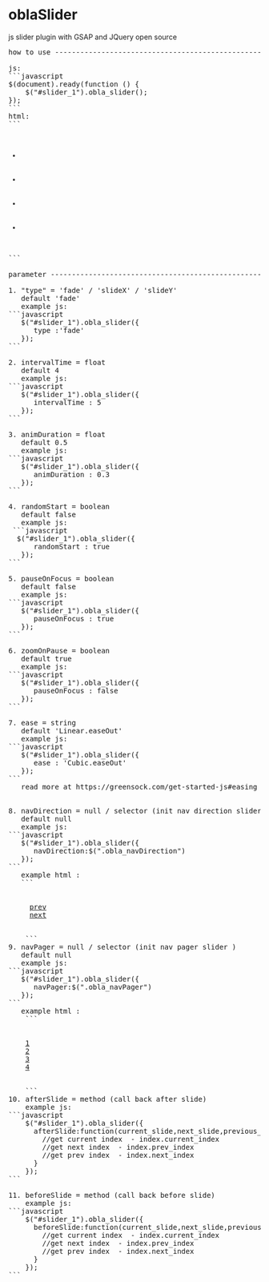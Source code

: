 # oblaSlider
js slider plugin with GSAP and JQuery
open source 

<pre>
how to use ----------------------------------------------------------------------------

js:
```javascript
$(document).ready(function () {
    $("#slider_1").obla_slider();
});
```
html:
```
<ul id="slider_1">
    <li class="slide"><img src="images/1.jpg" alt="" /></li>
    <li class="slide"><img src="images/2.jpg" alt="" /></li>
    <li class="slide"><img src="images/3.jpg" alt="" /></li>
    <li class="slide"><img src="images/4.jpg" alt="" /></li>
</ul>
```

parameter ----------------------------------------------------------------------------

1. "type" = 'fade' / 'slideX' / 'slideY' 
   default 'fade'
   example js: 
```javascript
   $("#slider_1").obla_slider({
      type :'fade'
   });
```

2. intervalTime = float 
   default 4
   example js: 
```javascript
   $("#slider_1").obla_slider({
      intervalTime : 5
   });
```

3. animDuration = float
   default 0.5
   example js: 
```javascript
   $("#slider_1").obla_slider({
      animDuration : 0.3
   });
```

4. randomStart = boolean 
   default false
   example js: 
 ```javascript
  $("#slider_1").obla_slider({
      randomStart : true
   });
```

5. pauseOnFocus = boolean 
   default false
   example js: 
```javascript
   $("#slider_1").obla_slider({
      pauseOnFocus : true
   });
```

6. zoomOnPause = boolean 
   default true
   example js: 
```javascript
   $("#slider_1").obla_slider({
      pauseOnFocus : false
   });
```

7. ease = string 
   default 'Linear.easeOut'
   example js: 
```javascript
   $("#slider_1").obla_slider({
      ease : 'Cubic.easeOut'
   });
```   
   read more at https://greensock.com/get-started-js#easing
  

8. navDirection = null / selector (init nav direction slider )
   default null
   example js: 
```javascript
   $("#slider_1").obla_slider({
      navDirection:$(".obla_navDirection")
   });
```  
   example html :
   ```
   <div class="obla_navDirection">
     <a href="" class="prev">prev</a>
     <a href="" class="next">next</a>
   </div>
    ```   
9. navPager = null / selector (init nav pager slider )
   default null
   example js: 
```javascript
   $("#slider_1").obla_slider({
      navPager:$(".obla_navPager")
   });
```  
   example html : 
    ```
   <div class="obla_navPager">
    <a href="" data-index="0">1</a>
    <a href="" data-index="1">2</a>
    <a href="" data-index="2">3</a>
    <a href="" data-index="3">4</a>
   </div>
    ```   
10. afterSlide = method (call back after slide)
    example js: 
```javascript
    $("#slider_1").obla_slider({
      afterSlide:function(current_slide,next_slide,previous_slide,index){
        //get current index  - index.current_index
        //get next index  - index.prev_index
        //get prev index  - index.next_index
      }
    });
```    
    
11. beforeSlide = method (call back before slide)
    example js: 
```javascript
    $("#slider_1").obla_slider({
      beforeSlide:function(current_slide,next_slide,previous_slide,index){
        //get current index  - index.current_index
        //get next index  - index.prev_index
        //get prev index  - index.next_index
      }
    });
```    
</pre>
